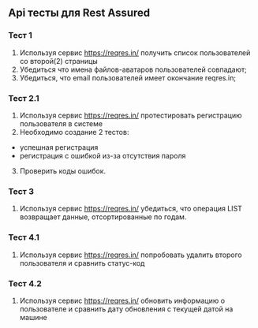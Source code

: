 ## Api тесты для Rest Assured
### Тест 1
1. Используя сервис https://reqres.in/ получить список пользователей со второй(2) страницы
2. Убедиться что имена файлов-аватаров пользователей совпадают;
3. Убедиться, что email пользователей имеет окончание reqres.in;
### Тест 2.1
1. Используя сервис https://reqres.in/ протестировать регистрацию пользователя в системе
2. Необходимо создание 2 тестов:
- успешная регистрация
- регистрация с ошибкой из-за отсутствия пароля
3. Проверить коды ошибок.
### Тест 3
1. Используя сервис https://reqres.in/ убедиться, что операция LIST<RESOURCE> возвращает
  данные, отсортированные по годам.
### Тест 4.1
1. Используя сервис https://reqres.in/ попробовать удалить второго пользователя и сравнить
  статус-код
### Тест 4.2
1. Используя сервис https://reqres.in/ обновить информацию о пользователе и сравнить дату
  обновления с текущей датой на машине